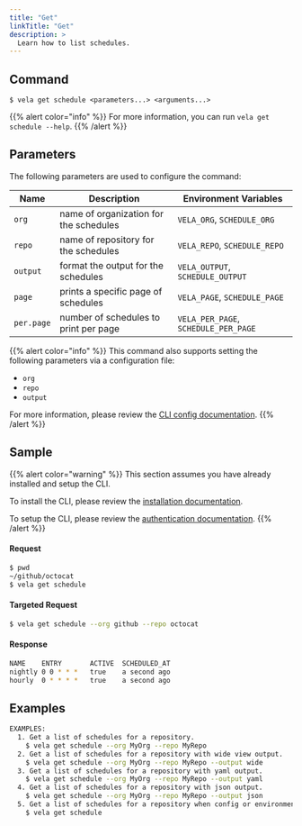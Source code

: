 ```yaml
---
title: "Get"
linkTitle: "Get"
description: >
  Learn how to list schedules.
---
```


## Command

```
$ vela get schedule <parameters...> <arguments...>
```

{{% alert color="info" %}}
For more information, you can run `vela get schedule --help`.
{{% /alert %}}

## Parameters

The following parameters are used to configure the command:

| Name       | Description                            | Environment Variables                |
|------------|----------------------------------------|--------------------------------------|
| `org`      | name of organization for the schedules | `VELA_ORG`, `SCHEDULE_ORG`           |
| `repo`     | name of repository for the schedules   | `VELA_REPO`, `SCHEDULE_REPO`         |
| `output`   | format the output for the schedules    | `VELA_OUTPUT`, `SCHEDULE_OUTPUT`     |
| `page`     | prints a specific page of schedules    | `VELA_PAGE`, `SCHEDULE_PAGE`         |
| `per.page` | number of schedules to print per page  | `VELA_PER_PAGE`, `SCHEDULE_PER_PAGE` |

{{% alert color="info" %}}
This command also supports setting the following parameters via a configuration file:

- `org`
- `repo`
- `output`

For more information, please review the [CLI config documentation](/docs/reference/cli/config/).
{{% /alert %}}

## Sample

{{% alert color="warning" %}}
This section assumes you have already installed and setup the CLI.

To install the CLI, please review the [installation documentation](/docs/reference/cli/install/).

To setup the CLI, please review the [authentication documentation](/docs/reference/cli/authentication/).
{{% /alert %}}

#### Request

```sh
$ pwd
~/github/octocat
$ vela get schedule
```

#### Targeted Request

```sh
$ vela get schedule --org github --repo octocat
```

#### Response
```sh
NAME   	ENTRY    	ACTIVE	SCHEDULED_AT
nightly	0 0 * * *	true  	a second ago
hourly 	0 * * * *	true  	a second ago
```

## Examples

```sh
EXAMPLES:
  1. Get a list of schedules for a repository.
    $ vela get schedule --org MyOrg --repo MyRepo
  2. Get a list of schedules for a repository with wide view output.
    $ vela get schedule --org MyOrg --repo MyRepo --output wide
  3. Get a list of schedules for a repository with yaml output.
    $ vela get schedule --org MyOrg --repo MyRepo --output yaml
  4. Get a list of schedules for a repository with json output.
    $ vela get schedule --org MyOrg --repo MyRepo --output json
  5. Get a list of schedules for a repository when config or environment variables are set.
    $ vela get schedule
```